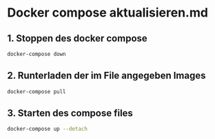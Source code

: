 # Docker compose aktualisieren.md
## 1. Stoppen des docker compose
```bash
docker-compose down
```
## 2. Runterladen der im File angegeben Images
```bash
docker-compose pull
```
## 3. Starten des compose files
```bash
docker-compose up --detach
```
